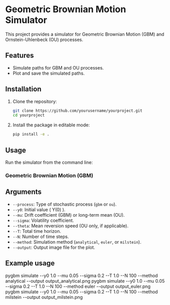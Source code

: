 # Geometric Brownian Motion Simulator

This project provides a simulator for Geometric Brownian Motion (GBM) and Ornstein-Uhlenbeck (OU) processes.

## Features

- Simulate paths for GBM and OU processes.
- Plot and save the simulated paths.

## Installation

1. Clone the repository:

   ```bash
   git clone https://github.com/yourusername/yourproject.git
   cd yourproject
   ```

2. Install the package in editable mode:

   ```bash
   pip install -e .
   ```

## Usage

Run the simulator from the command line:

### Geometric Brownian Motion (GBM)


## Arguments

- `--process`: Type of stochastic process (`gbm` or `ou`).
- `--y0`: Initial value \( Y(0) \).
- `--mu`: Drift coefficient (GBM) or long-term mean (OU).
- `--sigma`: Volatility coefficient.
- `--theta`: Mean reversion speed (OU only, if applicable).
- `--T`: Total time horizon.
- `--N`: Number of time steps.
- `--method`: Simulation method (`analytical`, `euler`, or `milstein`).
- `--output`: Output image file for the plot.

## Example usage
pygbm simulate --y0 1.0 --mu 0.05 --sigma 0.2 --T 1.0 --N 100 --method analytical --output output_analytical.png
pygbm simulate --y0 1.0 --mu 0.05 --sigma 0.2 --T 1.0 --N 100 --method euler --output output_euler.png
pygbm simulate --y0 1.0 --mu 0.05 --sigma 0.2 --T 1.0 --N 100 --method milstein --output output_milstein.png
